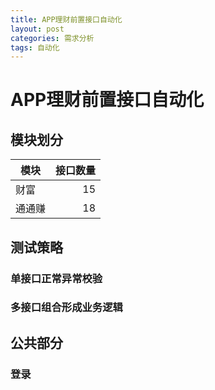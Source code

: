 ```yaml
---
title: APP理财前置接口自动化
layout: post
categories: 需求分析
tags: 自动化
---
```


# APP理财前置接口自动化
## 模块划分
|模块      	 | 接口数量   | 
| ------------- |-------------:|
| 财富      	 | 15 		| 
| 通通赚    	 | 18		| 

## 测试策略
### 单接口正常异常校验
### 多接口组合形成业务逻辑
## 公共部分
### 登录
